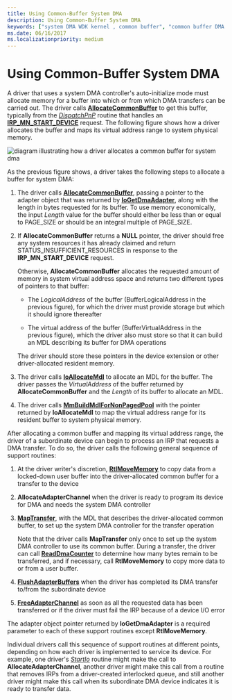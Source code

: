 ```yaml
---
title: Using Common-Buffer System DMA
description: Using Common-Buffer System DMA
keywords: ["system DMA WDK kernel , common buffer", "common buffer DMA WDK kernel", "DMA transfers WDK kernel , common buffer", "AllocateCommonBuffer", "auto-initialize mode WDK DMA", "continuous DMA WDK kernel"]
ms.date: 06/16/2017
ms.localizationpriority: medium
---
```


# Using Common-Buffer System DMA





A driver that uses a system DMA controller's auto-initialize mode must allocate memory for a buffer into which or from which DMA transfers can be carried out. The driver calls [**AllocateCommonBuffer**](/windows-hardware/drivers/ddi/wdm/nc-wdm-pallocate_common_buffer) to get this buffer, typically from the [*DispatchPnP*](/windows-hardware/drivers/ddi/wdm/nc-wdm-driver_dispatch) routine that handles an [**IRP\_MN\_START\_DEVICE**](./irp-mn-start-device.md) request. The following figure shows how a driver allocates the buffer and maps its virtual address range to system physical memory.

![diagram illustrating how a driver allocates a common buffer for system dma](images/3hlsysbf.png)

As the previous figure shows, a driver takes the following steps to allocate a buffer for system DMA:

1.  The driver calls [**AllocateCommonBuffer**](/windows-hardware/drivers/ddi/wdm/nc-wdm-pallocate_common_buffer), passing a pointer to the adapter object that was returned by [**IoGetDmaAdapter**](/windows-hardware/drivers/ddi/wdm/nf-wdm-iogetdmaadapter), along with the length in bytes requested for its buffer. To use memory economically, the input *Length* value for the buffer should either be less than or equal to PAGE\_SIZE or should be an integral multiple of PAGE\_SIZE.

2.  If **AllocateCommonBuffer** returns a **NULL** pointer, the driver should free any system resources it has already claimed and return STATUS\_INSUFFICIENT\_RESOURCES in response to the **IRP\_MN\_START\_DEVICE** request.

    Otherwise, **AllocateCommonBuffer** allocates the requested amount of memory in system virtual address space and returns two different types of pointers to that buffer:

    -   The *LogicalAddress* of the buffer (BufferLogicalAddress in the previous figure), for which the driver must provide storage but which it should ignore thereafter

    -   The virtual address of the buffer (BufferVirtualAddress in the previous figure), which the driver also must store so that it can build an MDL describing its buffer for DMA operations

    The driver should store these pointers in the device extension or other driver-allocated resident memory.

3.  The driver calls [**IoAllocateMdl**](/windows-hardware/drivers/ddi/wdm/nf-wdm-ioallocatemdl) to allocate an MDL for the buffer. The driver passes the *VirtualAddress* of the buffer returned by **AllocateCommonBuffer** and the *Length* of its buffer to allocate an MDL.

4.  The driver calls [**MmBuildMdlForNonPagedPool**](/windows-hardware/drivers/ddi/wdm/nf-wdm-mmbuildmdlfornonpagedpool) with the pointer returned by **IoAllocateMdl** to map the virtual address range for its resident buffer to system physical memory.

After allocating a common buffer and mapping its virtual address range, the driver of a subordinate device can begin to process an IRP that requests a DMA transfer. To do so, the driver calls the following general sequence of support routines:

1.  At the driver writer's discretion, [**RtlMoveMemory**](/windows-hardware/drivers/ddi/wdm/nf-wdm-rtlmovememory) to copy data from a locked-down user buffer into the driver-allocated common buffer for a transfer to the device

2.  **AllocateAdapterChannel** when the driver is ready to program its device for DMA and needs the system DMA controller

3.  [**MapTransfer**](/windows-hardware/drivers/ddi/wdm/nc-wdm-pmap_transfer), with the MDL that describes the driver-allocated common buffer, to set up the system DMA controller for the transfer operation

    Note that the driver calls **MapTransfer** only once to set up the system DMA controller to use its common buffer. During a transfer, the driver can call [**ReadDmaCounter**](/windows-hardware/drivers/ddi/wdm/nc-wdm-pread_dma_counter) to determine how many bytes remain to be transferred, and if necessary, call **RtlMoveMemory** to copy more data to or from a user buffer.

4.  [**FlushAdapterBuffers**](/windows-hardware/drivers/ddi/wdm/nc-wdm-pflush_adapter_buffers) when the driver has completed its DMA transfer to/from the subordinate device

5.  [**FreeAdapterChannel**](/windows-hardware/drivers/ddi/wdm/nc-wdm-pfree_adapter_channel) as soon as all the requested data has been transferred or if the driver must fail the IRP because of a device I/O error

The adapter object pointer returned by **IoGetDmaAdapter** is a required parameter to each of these support routines except **RtlMoveMemory**.

Individual drivers call this sequence of support routines at different points, depending on how each driver is implemented to service its device. For example, one driver's [*StartIo*](/windows-hardware/drivers/ddi/wdm/nc-wdm-driver_startio) routine might make the call to **AllocateAdapterChannel**, another driver might make this call from a routine that removes IRPs from a driver-created interlocked queue, and still another driver might make this call when its subordinate DMA device indicates it is ready to transfer data.

 

